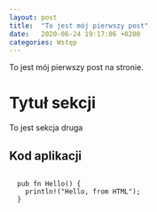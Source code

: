 ```yaml
---
layout: post
title:  "To jest mój pierwszy post"
date:   2020-06-24 19:17:06 +0200
categories: Wstęp
---
```


To jest mój pierwszy post na stronie.

# Tytuł sekcji
To jest sekcja druga

## Kod aplikacji
<pre><code class="rust">
  pub fn Hello() {
    println!("Hello, from HTML");
  }
</code></pre>
